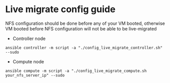 # Live migrate config guide

NFS configuration should be done before any of your VM booted, otherwise VM booted before NFS configuration will not be able to be live-migrated

- Controller node
```shell
ansible controller -m script -a "./config_live_migrate_controller.sh" --sudo
```
- Compute node
```shell
ansible compute -m script -a "./config_live_migrate_compute.sh your_nfs_server_ip" --sudo
```